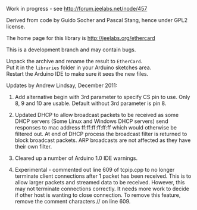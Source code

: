 Work in progress - see <http://forum.jeelabs.net/node/457>

Derived from code by Guido Socher and Pascal Stang, hence under GPL2 license.

The home page for this library is <http://jeelabs.org/ethercard>

This is a development branch and may contain bugs.

Unpack the archive and rename the result to `EtherCard`.  
Put it in the `libraries` folder in your Arduino sketches area.  
Restart the Arduino IDE to make sure it sees the new files.

Updates by Andrew Lindsay, December 2011:

1. Add alternative begin with 3rd parameter to specify CS pin to use. Only 8, 9 and 10 are usable.
Default without 3rd parameter is pin 8.

2. Updated DHCP to allow broadcast packets to be received as some DHCP servers (Some Linux and 
Windows DHCP servers) send responses to mac address ff:ff:ff:ff:ff:ff which would otherwise be
filtered out. At end of DHCP process the broadcast filter is returned to block broadcast packets.
ARP broadcasts are not affected as they have their own filter.

3. Cleared up a number of Arduino 1.0 IDE warnings.

4. Experimental - commented out line 609 of tcpip.cpp to no longer terminate client connections
after 1 packet has been received. This is to allow larger packets and streamed data to be received. 
However, this may not terminate connections correctly. It needs more work to decide if other host
is wanting to close connection. To remove this feature, remove the comment characters // on line 609.


 
